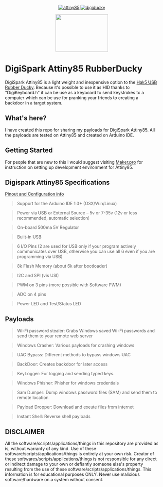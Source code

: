 <p align="center">
<a href="https://ibb.co/G7kppnK"><img src="https://i.ibb.co/G7kppnK/attiny85.jpg" alt="attiny85" border="0"></a>
<a href="https://ibb.co/2yHysP8"><img src="https://i.ibb.co/2yHysP8/digiducky.jpg" alt="digiducky" border="0"></a>
</p>
<p align="center">
<img src="https://i.ibb.co/jZ2wvX0/NEWEV-AT.png" width="172" height="123">
<p/>

# DigiSpark Attiny85 RubberDucky
DigiSpark Attiny85 is a light weight and inexpensive option to the [Hak5 USB Rubber Ducky](https://shop.hak5.org/products/usb-rubber-ducky). Because it's possible to use it as HID thanks to "DigiKeyboard.h" it can be use as a keyboard to send keystrokes to a computer which can be use for pranking your friends to creating a backdoor in a target system. 

## What's here?
I have created this repo for sharing my payloads for DigiSpark Attiny85. All the payloads are tested on Attiny85 and created on Arduino IDE.

## Getting Started
For people that are new to this I would suggest visiting [Maker.pro](https://maker.pro/arduino/projects/how-to-build-a-rubber-ducky-usb-with-arduino-using-a-digispark-module) for instruction on setting up development environment for Attiny85.

## Digispark Attiny85 Specifications

[Pinout and Configuration info](https://cyberblogspot.com/digispark-attiny85-pinout-and-configuration) 

> Support for the Arduino IDE 1.0+ (OSX/Win/Linux)

> Power via USB or External Source – 5v or 7-35v (12v or less recommended, automatic selection)

>  On-board 500ma 5V Regulator

> Built-in USB

> 6 I/O Pins (2 are used for USB only if your program actively communicates over USB, otherwise you can use all 6 even if you are programming via USB)

> 8k Flash Memory (about 6k after bootloader)

> I2C and SPI (vis USI)

> PWM on 3 pins (more possible with Software PWM)

> ADC on 4 pins

> Power LED and Test/Status LED

## Payloads

>Wi-Fi password stealer: Grabs Windows saved Wi-Fi passwords and send them to your remote web server

>Windows Crasher: Various payloads for crashing windows

>UAC Bypass: Different methods to bypass windows UAC

>BackDoor: Creates backdoor for later access

>KeyLogger: For logging and sending typed keys

>Windows Phisher: Phisher for windows credentials

>Sam Dumper: Dump windows password files (SAM) and send them to remote location

>Payload Dropper: Download and exeute files from internet

>Instant Shell: Reverse shell payloads

## DISCLAIMER
All the software/scripts/applications/things in this repository are provided as is, without warranty of any kind. Use of these software/scripts/applications/things is entirely at your own risk. Creator of these softwares/scripts/applications/things is not responsible for any direct or indirect damage to your own or defiantly someone else's property resulting from the use of these software/scripts/applications/things. This information is for educational purposes ONLY.  Never use malicious software/hardware on a system without consent.
